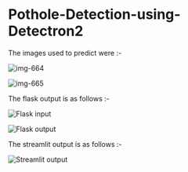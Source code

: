 # Pothole-Detection-using-Detectron2
The images used to predict were :-

![img-664](https://github.com/AkhileshKolambekar/Pothole-Detection-using-Detectron2/assets/86556963/94825093-0601-4ecd-8c3a-c2a260e0022d)

![img-665](https://github.com/AkhileshKolambekar/Pothole-Detection-using-Detectron2/assets/86556963/56aaccca-e339-4c2a-93ff-faf56a9d863c)


The flask output is as follows :-

![Flask input](https://github.com/AkhileshKolambekar/Pothole-Detection-using-Detectron2/assets/86556963/0cc7a74b-7537-4e2c-a0a5-5275da73a2c5)

![Flask output](https://github.com/AkhileshKolambekar/Pothole-Detection-using-Detectron2/assets/86556963/bea824bb-6940-4c20-8b98-c13ed26b569f)

The streamlit output is as follows :-

![Streamlit output](https://github.com/AkhileshKolambekar/Pothole-Detection-using-Detectron2/assets/86556963/db67497d-a112-49da-afbe-17e298af0dc9)
